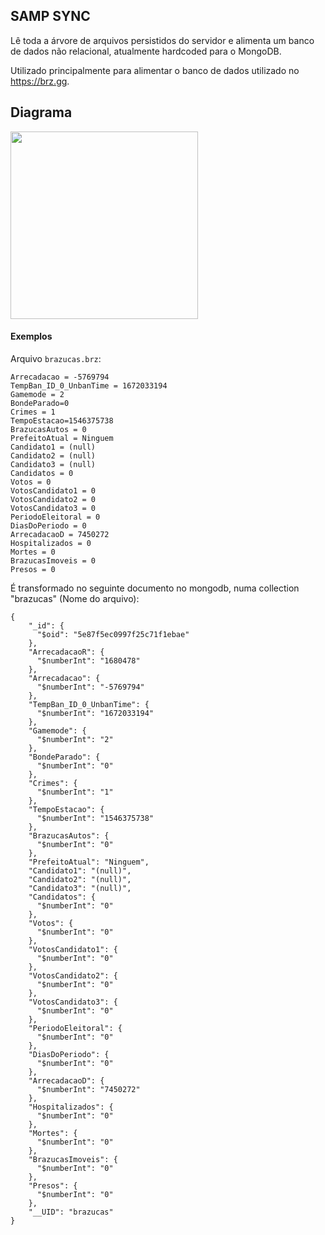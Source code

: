 ## SAMP SYNC

Lê toda a árvore de arquivos persistidos do servidor e alimenta um banco de dados não relacional, atualmente hardcoded para o MongoDB.

Utilizado principalmente para alimentar o banco de dados utilizado no https://brz.gg.

## Diagrama

<img src="https://github.com/brazucas/rpgmgs-sync/raw/master/diagrama.png" width="300px"/>

#### Exemplos

Arquivo ```brazucas.brz```:

```ArrecadacaoR = 1680478
Arrecadacao = -5769794
TempBan_ID_0_UnbanTime = 1672033194
Gamemode = 2
BondeParado=0
Crimes = 1
TempoEstacao=1546375738
BrazucasAutos = 0
PrefeitoAtual = Ninguem
Candidato1 = (null)
Candidato2 = (null)
Candidato3 = (null)
Candidatos = 0
Votos = 0
VotosCandidato1 = 0
VotosCandidato2 = 0
VotosCandidato3 = 0
PeriodoEleitoral = 0
DiasDoPeriodo = 0
ArrecadacaoD = 7450272
Hospitalizados = 0
Mortes = 0
BrazucasImoveis = 0
Presos = 0
```

É transformado no seguinte documento no mongodb, numa collection "brazucas" (Nome do arquivo):

```$xslt
{
    "_id": {
      "$oid": "5e87f5ec0997f25c71f1ebae"
    },
    "ArrecadacaoR": {
      "$numberInt": "1680478"
    },
    "Arrecadacao": {
      "$numberInt": "-5769794"
    },
    "TempBan_ID_0_UnbanTime": {
      "$numberInt": "1672033194"
    },
    "Gamemode": {
      "$numberInt": "2"
    },
    "BondeParado": {
      "$numberInt": "0"
    },
    "Crimes": {
      "$numberInt": "1"
    },
    "TempoEstacao": {
      "$numberInt": "1546375738"
    },
    "BrazucasAutos": {
      "$numberInt": "0"
    },
    "PrefeitoAtual": "Ninguem",
    "Candidato1": "(null)",
    "Candidato2": "(null)",
    "Candidato3": "(null)",
    "Candidatos": {
      "$numberInt": "0"
    },
    "Votos": {
      "$numberInt": "0"
    },
    "VotosCandidato1": {
      "$numberInt": "0"
    },
    "VotosCandidato2": {
      "$numberInt": "0"
    },
    "VotosCandidato3": {
      "$numberInt": "0"
    },
    "PeriodoEleitoral": {
      "$numberInt": "0"
    },
    "DiasDoPeriodo": {
      "$numberInt": "0"
    },
    "ArrecadacaoD": {
      "$numberInt": "7450272"
    },
    "Hospitalizados": {
      "$numberInt": "0"
    },
    "Mortes": {
      "$numberInt": "0"
    },
    "BrazucasImoveis": {
      "$numberInt": "0"
    },
    "Presos": {
      "$numberInt": "0"
    },
    "__UID": "brazucas"
}
```
